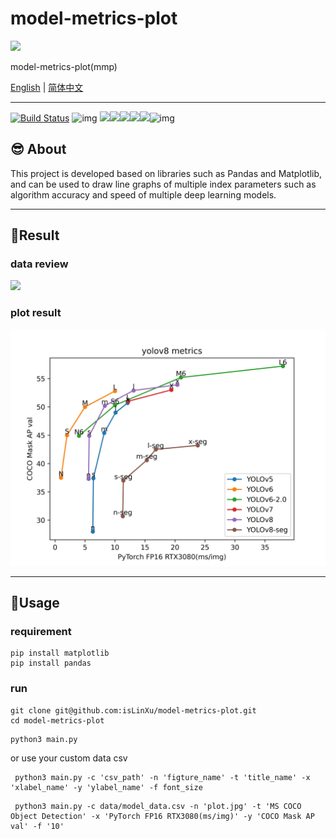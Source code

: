 # model-metrics-plot

![](./img/project_logo.png)

model-metrics-plot(mmp)

[English](README.md) | [简体中文](README.zh-CN.md)

---
[![Build Status](https://img.shields.io/endpoint.svg?url=https%3A%2F%2Factions-badge.atrox.dev%2Fatrox%2Fsync-dotenv%2Fbadge&style=flat)](https://github.com/isLinXu/model-metrics-plot)  ![img](https://badgen.net/badge/icon/learning?icon=deepscan&label)
![](https://badgen.net/github/stars/isLinXu/model-metrics-plot)![](https://badgen.net/github/forks/isLinXu/model-metrics-plot)![](https://badgen.net/github/prs/isLinXu/model-metrics-plot)![](https://badgen.net/github/releases/isLinXu/model-metrics-plot)![](https://badgen.net/github/license/isLinXu/model-metrics-plot)![img](https://hits.dwyl.com/isLinXu/model-metrics-plot.svg)



## 😎 About

This project is developed based on libraries such as Pandas and Matplotlib, and can be used to draw line graphs of multiple index parameters such as algorithm accuracy and speed of multiple deep learning models.

---

## 🥰Result

### data review

![](./img/data_csv.png)

### plot result

![](./img/plot_metrics.jpg)



---

## 🔨Usage

### requirement

```shell
pip install matplotlib
pip install pandas
```

### run

```shell
git clone git@github.com:isLinXu/model-metrics-plot.git
cd model-metrics-plot
```

```shell
python3 main.py
```

or use your custom data csv

```shell
 python3 main.py -c 'csv_path' -n 'figture_name' -t 'title_name' -x 'xlabel_name' -y 'ylabel_name' -f font_size
```

```shell
 python3 main.py -c data/model_data.csv -n 'plot.jpg' -t 'MS COCO Object Detection' -x 'PyTorch FP16 RTX3080(ms/img)' -y 'COCO Mask AP val' -f '10'
```

